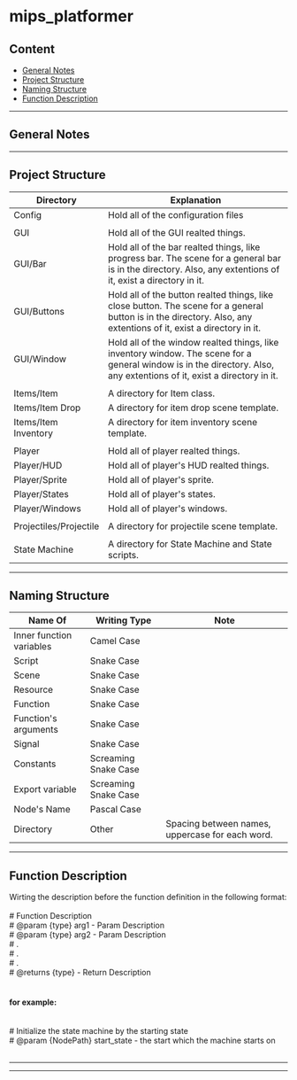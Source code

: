 # mips_platformer
 
Content
-------------

* [General Notes](#general_notes)
* [Project Structure](#project_structure)
* [Naming Structure](#naming_structure)
* [Function Description](#function_description)

***

<a name="general_notes">General Notes</a>
-------------
***

<a name="project_structure">Project Structure</a>
-----------------
| Directory | Explanation |
|---|---|
| Config | Hold all of the configuration files |
|   |   |
| GUI | Hold all of the GUI realted things. |
| GUI/Bar | Hold all of the bar realted things, like progress bar. The scene for a general bar is in the directory. Also, any extentions of it, exist a directory in it. |
| GUI/Buttons  | Hold all of the button realted things, like close button. The scene for a general button is in the directory. Also, any extentions of it, exist a directory in it. |
| GUI/Window | Hold all of the window realted things, like inventory window. The scene for a general window is in the directory. Also, any extentions of it, exist a directory in it. |
|   |   |
| Items/Item | A directory for Item class. |
| Items/Item Drop | A directory for item drop scene template. |
| Items/Item Inventory | A directory for item inventory scene template. |
|   |   |
| Player | Hold all of player realted things. |
| Player/HUD | Hold all of player's HUD realted things. |
| Player/Sprite | Hold all of player's sprite. |
| Player/States | Hold all of player's states. |
| Player/Windows | Hold all of player's windows. |
|   |   |
| Projectiles/Projectile  | A directory for projectile scene template. |
|   |   |
| State Machine  | A directory for State Machine and State scripts. |

***

<a name="naming_structure">Naming Structure</a>
----------------

| Name Of | Writing Type | Note |
|---|---|---|
| Inner function variables  | Camel Case |   |
| Script | Snake Case |   |
| Scene | Snake Case |   |
| Resource | Snake Case |   |
| Function | Snake Case |   |
| Function's arguments | Snake Case |   |
| Signal | Snake Case |   |
| Constants | Screaming Snake Case |   |
| Export variable | Screaming Snake Case |   |
| Node's Name | Pascal Case |   |
| Directory | Other | Spacing between names, uppercase for each word. |

***

<a name="function_description">Function Description</a>
--------------------
Wirting the description before the function definition in the following format:<br/>
<br/>
\# Function Description<br/>
\# @param {type} arg1 - Param Description<br/>
\# @param {type} arg2 - Param Description<br/>
\# .<br/>
\# .<br/>
\# .<br/>
\# @returns {type} - Return Description<br/>
<br/>

#### for example:
<br/>
# Initialize the state machine by the starting state<br/>
# @param {NodePath} start_state - the start which the machine starts on<br/>
<br/>

***

***